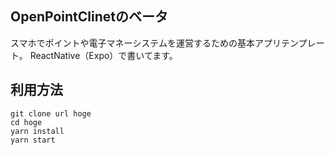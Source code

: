 ## OpenPointClinetのベータ

スマホでポイントや電子マネーシステムを運営するための基本アプリテンプレート。
ReactNative（Expo）で書いてます。

## 利用方法

```
git clone url hoge
cd hoge
yarn install
yarn start
```